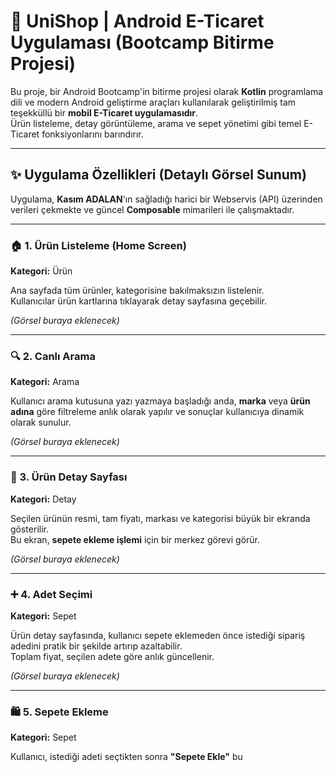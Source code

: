 # 🛒 UniShop | Android E-Ticaret Uygulaması (Bootcamp Bitirme Projesi)

Bu proje, bir Android Bootcamp'in bitirme projesi olarak **Kotlin** programlama dili ve modern Android geliştirme araçları kullanılarak geliştirilmiş tam teşekküllü bir **mobil E-Ticaret uygulamasıdır**.  
Ürün listeleme, detay görüntüleme, arama ve sepet yönetimi gibi temel E-Ticaret fonksiyonlarını barındırır.

---

## ✨ Uygulama Özellikleri (Detaylı Görsel Sunum)

Uygulama, **Kasım ADALAN**'ın sağladığı harici bir Webservis (API) üzerinden verileri çekmekte ve güncel **Composable** mimarileri ile çalışmaktadır.

---

### 🏠 1. Ürün Listeleme (Home Screen)

**Kategori:** Ürün  

Ana sayfada tüm ürünler, kategorisine bakılmaksızın listelenir.  
Kullanıcılar ürün kartlarına tıklayarak detay sayfasına geçebilir.

*(Görsel buraya eklenecek)*

---

### 🔍 2. Canlı Arama

**Kategori:** Arama  

Kullanıcı arama kutusuna yazı yazmaya başladığı anda, **marka** veya **ürün adına** göre filtreleme anlık olarak yapılır ve sonuçlar kullanıcıya dinamik olarak sunulur.

*(Görsel buraya eklenecek)*

---

### 📄 3. Ürün Detay Sayfası

**Kategori:** Detay  

Seçilen ürünün resmi, tam fiyatı, markası ve kategorisi büyük bir ekranda gösterilir.  
Bu ekran, **sepete ekleme işlemi** için bir merkez görevi görür.

*(Görsel buraya eklenecek)*

---

### ➕ 4. Adet Seçimi

**Kategori:** Sepet  

Ürün detay sayfasında, kullanıcı sepete eklemeden önce istediği sipariş adedini pratik bir şekilde artırıp azaltabilir.  
Toplam fiyat, seçilen adete göre anlık güncellenir.

*(Görsel buraya eklenecek)*

---

### 🛍️ 5. Sepete Ekleme

**Kategori:** Sepet  

Kullanıcı, istediği adeti seçtikten sonra **"Sepete Ekle"** bu
